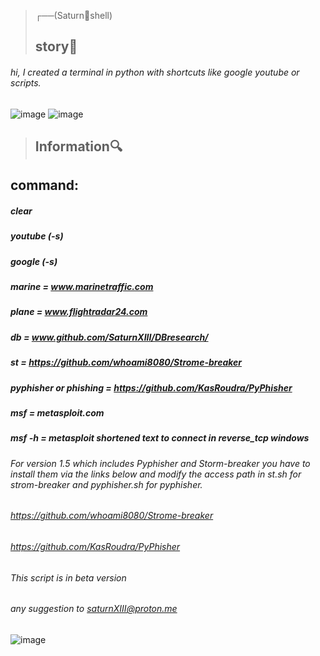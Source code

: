 >┌──(Saturn🌌shell) 
> ## story🎴 ## 
###### hi, I created a terminal in python with shortcuts like google youtube or scripts. ######

![image](https://user-images.githubusercontent.com/110695125/188425808-bfb53a9f-c230-43b3-ac7e-de52dde1af16.png)
![image](https://user-images.githubusercontent.com/110695125/188426115-8540dce4-a1e5-41c2-a6cd-3dc4b5e68d0c.png)
> ## Information🔍 ##
## command: ##
##### clear #####
##### youtube (-s) #####
##### google (-s) #####
##### marine = www.marinetraffic.com #####
##### plane = www.flightradar24.com #####
##### db = www.github.com/SaturnXIII/DBresearch/ #####
##### st = https://github.com/whoami8080/Strome-breaker #####
##### pyphisher or phishing = https://github.com/KasRoudra/PyPhisher #####
##### msf = metasploit.com #####
##### msf -h = metasploit shortened text to connect in reverse_tcp windows ####
###### For version 1.5 which includes Pyphisher and Storm-breaker you have to install them via the links below and modify the access path in st.sh for strom-breaker and pyphisher.sh for pyphisher. ######
###### https://github.com/whoami8080/Strome-breaker ######
###### https://github.com/KasRoudra/PyPhisher ######
###### This script is in beta version #####
###### any suggestion to saturnXIII@proton.me #####
![image](https://user-images.githubusercontent.com/103066353/167156636-3eb61b59-4d15-4845-b534-db2e4321f745.png)


